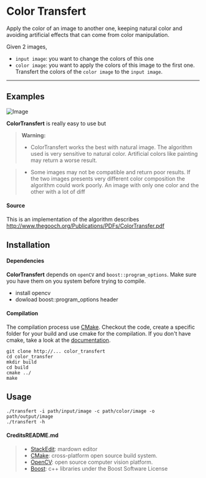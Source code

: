 Color Transfert
=====================


Apply the color of an image to another one, keeping natural color and avoiding artificial effects that can come from color manipulation.

Given 2 images,
- `input image`: you want to change the colors of this one
- `color image`: you want to apply the colors of this image to the first one.
Transfert the colors of the `color image` to the `input image`.

----------


Examples
---------

![Image](https://raw.github.com/moutard/learn/master/cpp/color_transfer/results/color_transfert.jpg?raw=true)

**ColorTransfert** is really easy to use but

> **Warning:**
>
> - ColorTransfert works the best with natural image. The algorithm used is very sensitive to natural color. Artificial colors like painting may return a worse result.

> - Some images may not be compatible and return poor results. If the two images presents very different color composition the algorithm could work poorly. An image with only one color and the other with a lot of diff


#### <i class="icon-file"></i> Source
This is an implementation of the algorithm describes http://www.thegooch.org/Publications/PDFs/ColorTransfer.pdf

Installation
---------

#### Dependencies
**ColorTransfert** depends on  `openCV` and `boost::program_options`. Make sure you have them on you system before trying to compile.

- install opencv
- dowload boost::program_options header

#### Compilation
The compilation process use [CMake](http://www.cmake.org/). Checkout the code, create a specific folder for your build and use cmake for the compilation. If you don't have cmake, take a look at the [documentation](http:.//opencv.org/quickstart.html).

```
git clone http://... color_transfert
cd color_transfer
mkdir build
cd build
cmake ../
make
```

Usage
---------
```
./transfert -i path/input/image -c path/color/image -o path/output/image
./transfert -h
```


#### <i class="icon-file"></i> CreditsREADME.md
> - [StackEdit](https://stackedit.io/): mardown editor
> - [CMake](http://www.cmake.org/): cross-platform open source build system.
> - [OpenCV](http://www.opencv.org/): open source computer vision platform.
> - [Boost](http://www.boost.org/): c++ libraries under the Boost Software License
